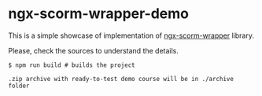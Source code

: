 # ngx-scorm-wrapper-demo
This is a simple showcase of implementation of [ngx-scorm-wrapper](https://github.com/DadUndead/ngx-scorm-wrapper) library.

Please, check the sources to understand the details.


```$xslt
$ npm run build # builds the project

.zip archive with ready-to-test demo course will be in ./archive folder
```

